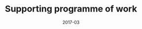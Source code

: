 ---
title: 'Supporting programme of work'
client: 'Greater London Authority'
sector:
  - 'Government'
employer: 'Clearleft'
duration: 'duration'
date: '2017-03'
posse: 'Posse.'
tags:
caseStudyURL: ""
cta: 'Read the case study'
displayOrder: 0
displayType: 'ommit'
featured: false
hero:
  image: '/assets/images/.jpg'
  imageAlt: 'Alt'
permalink: false
---